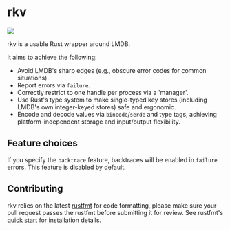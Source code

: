 # rkv

<a href="https://crates.io/crates/rkv">
    <img src="https://img.shields.io/crates/v/rkv.svg">
</a>

rkv is a usable Rust wrapper around LMDB.

It aims to achieve the following:

- Avoid LMDB's sharp edges (e.g., obscure error codes for common situations).
- Report errors via `failure`.
- Correctly restrict to one handle per process via a 'manager'.
- Use Rust's type system to make single-typed key stores (including LMDB's own integer-keyed stores) safe and ergonomic.
- Encode and decode values via `bincode`/`serde` and type tags, achieving platform-independent storage and input/output flexibility.

## Feature choices

If you specify the `backtrace` feature, backtraces will be enabled in `failure`
errors. This feature is disabled by default.

## Contributing

rkv relies on the latest [rustfmt](https://github.com/rust-lang-nursery/rustfmt) for code formatting, please make sure your pull request passes the rustfmt before submitting it for review. See rustfmt's [quick start](https://github.com/rust-lang-nursery/rustfmt#quick-start) for installation details.
